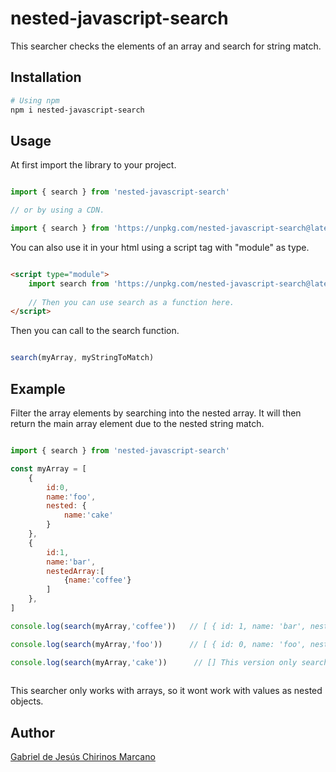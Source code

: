# nested-javascript-search

This searcher checks the elements of an array and search for string match.

## Installation

```bash
# Using npm
npm i nested-javascript-search
```

## Usage

At first import the library to your project.

```JavaScript

import { search } from 'nested-javascript-search'

// or by using a CDN.

import { search } from 'https://unpkg.com/nested-javascript-search@latest/dist/nested-javascript-search.min.js'
```

You can also use it in your html using a script tag with "module" as type.

```html

<script type="module">
    import search from 'https://unpkg.com/nested-javascript-search@latest/dist/index.js'
    
    // Then you can use search as a function here.
</script>

```

Then you can call to the search function.

```JavaScript

search(myArray, myStringToMatch)

```

## Example

Filter the array elements by searching into the nested array. It will then return the main array element due to the nested string match.

```JavaScript

import { search } from 'nested-javascript-search'

const myArray = [
    {
        id:0,
        name:'foo',
        nested: {
            name:'cake'
        }
    },
    {
        id:1,
        name:'bar',
        nestedArray:[
            {name:'coffee'}
        ]
    },
]

console.log(search(myArray,'coffee'))   // [ { id: 1, name: 'bar', nestedArray: [ [Object] ] } ]

console.log(search(myArray,'foo'))      // [ { id: 0, name: 'foo', nested: { name: 'cake' } } ]

console.log(search(myArray,'cake'))      // [] This version only search inside arrays of objects.
 
```
This searcher only works with arrays, so it wont work with values as nested objects.

## Author

[Gabriel de Jesús Chirinos Marcano](https://github.com/gachimar)
